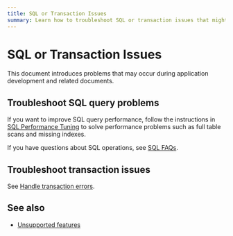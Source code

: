 ```yaml
---
title: SQL or Transaction Issues
summary: Learn how to troubleshoot SQL or transaction issues that might occur during application development.
---
```


# SQL or Transaction Issues

This document introduces problems that may occur during application development and related documents.

## Troubleshoot SQL query problems

If you want to improve SQL query performance, follow the instructions in [SQL Performance Tuning](/develop/dev-guide-optimize-sql-overview.md) to solve performance problems such as full table scans and missing indexes.


<CustomContent platform="tidb-cloud">

If you have questions about SQL operations, see [SQL FAQs](https://docs.pingcap.com/tidb/stable/sql-faq).

</CustomContent>

## Troubleshoot transaction issues

See [Handle transaction errors](/develop/dev-guide-transaction-troubleshoot.md).

## See also

- [Unsupported features](/mysql-compatibility.md#unsupported-features)


